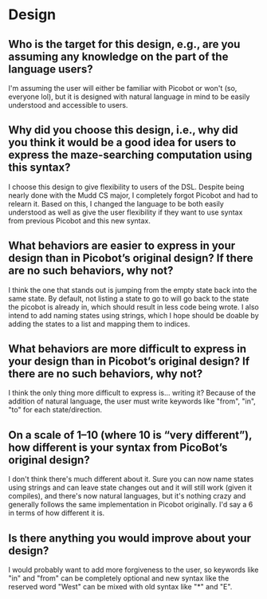 # Design

## Who is the target for this design, e.g., are you assuming any knowledge on the part of the language users?

I'm assuming the user will either be familiar with Picobot or won't (so, everyone lol), but it is designed with natural language in mind to be easily understood and accessible to users.

## Why did you choose this design, i.e., why did you think it would be a good idea for users to express the maze-searching computation using this syntax?

I choose this design to give flexibility to users of the DSL. Despite being nearly done with the Mudd CS major, I completely forgot Picobot and had to relearn it. Based on this, I changed the language to be both easily understood as well as give the user flexibility if they want to use syntax from previous Picobot and this new syntax.

## What behaviors are easier to express in your design than in Picobot’s original design?  If there are no such behaviors, why not?

I think the one that stands out is jumping from the empty state back into the same state. By default, not listing a state to go to will go back to the state the picobot is already in, which should result in less code being wrote.
I also intend to add naming states using strings, which I hope should be doable by adding the states to a list and mapping them to indices.

## What behaviors are more difficult to express in your design than in Picobot’s original design? If there are no such behaviors, why not?

I think the only thing more difficult to express is... writing it? Because of the addition of natural language, the user must write keywords like "from", "in", "to" for each state/direction. 

## On a scale of 1–10 (where 10 is “very different”), how different is your syntax from PicoBot’s original design?

I don't think there's much different about it. Sure you can now name states using strings and can leave state changes out and it will still work (given it compiles), and there's now natural languages, but it's nothing crazy and generally follows the same implementation in Picobot originally. I'd say a 6 in terms of how different it is.

## Is there anything you would improve about your design?

I would probably want to add more forgiveness to the user, so keywords like "in" and "from" can be completely optional and new syntax like the reserved word "West" can be mixed with old syntax like "*" and "E". 